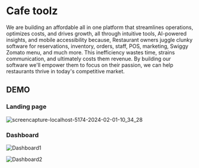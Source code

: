 
# Cafe toolz
We are building an affordable all in one platform that streamlines operations, optimizes costs, and drives growth, all through intuitive tools, AI-powered insights, and mobile accessibility because, Restaurant owners juggle clunky software for reservations, inventory, orders, staff, POS, marketing, Swiggy Zomato menu, and much more. This inefficiency wastes time, strains communication, and ultimately costs them revenue. 
 By building our software we'll empower them to focus on their passion, we can help restaurants thrive in today's competitive market.


## DEMO
### Landing page
<!--![image](https://github.com/mohdfaizan5/frosthacks-restaurant-saas/assets/79694828/8e11de55-13a0-40a4-9ea2-a6f74b908610)-->

![screencapture-localhost-5174-2024-02-01-10_34_28](https://github.com/mohdfaizan5/frosthacks-restaurant-saas/assets/79694828/c079655f-232e-4b86-98b9-9847afc9548a)


### Dashboard

![Dashboard1](https://github.com/mohdfaizan5/frosthacks-restaurant-saas/assets/79694828/99514865-be04-4939-b26d-ca49b94560fb)

![Dashboard2](https://github.com/mohdfaizan5/frosthacks-restaurant-saas/assets/79694828/0a6aa50a-f1e6-46a5-81a5-4a115c0f7c9f)
